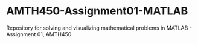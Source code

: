 # AMTH450-Assignment01-MATLAB
Repository for solving and visualizing mathematical problems in MATLAB - Assignment 01, AMTH450
